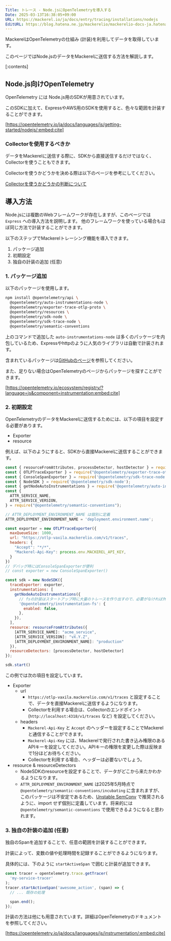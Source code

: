 ```yaml
---
Title: トレース - Node.jsにOpenTelemetryを導入する
Date: 2025-03-13T16:38:05+09:00
URL: https://mackerel.io/ja/docs/entry/tracing/installations/nodejs
EditURL: https://blog.hatena.ne.jp/mackerelio/mackerelio-docs-ja.hatenablog.mackerel.io/atom/entry/6802418398333960594
---
```


MackerelはOpenTelemetryの仕組み (計装)を利用してデータを取得しています。

このページではNode.jsのデータをMackerelに送信する方法を解説します。

[:contents]

## Node.js向けOpenTelemetry

OpenTelemetry には Node.js用のSDKが用意されています。

このSDKに加えて、ExpressやAWS用のSDKを使用すると、色々な範囲を計装することができます。

[https://opentelemetry.io/ja/docs/languages/js/getting-started/nodejs/:embed:cite]

### Collectorを使用するべきか

データをMackerelに送信する際に、SDKから直接送信するだけではなく、Collectorを使うこともできます。

Collectorを使うかどうかを決める際は以下のページを参考にしてください。

[Collectorを使うかどうかの判断について](https://mackerel.io/ja/docs/entry/tracing/guide/what-is-opentelemetry#using-collector-or-not)

## 導入方法

Node.jsには複数のWebフレームワークが存在しますが、このページでは `Express` への導入方法を説明します。 他のフレームワークを使っている場合もほぼ同じ方法で計装することができます。

以下のステップでMackerelトレーシング機能を導入できます。

1. パッケージ追加
2. 初期設定
3. 独自の計装の追加 (任意)

### 1. パッケージ追加

以下のパッケージを使用します。

```bash
npm install @opentelemetry/api \
  @opentelemetry/auto-instrumentations-node \
  @opentelemetry/exporter-trace-otlp-proto \
  @opentelemetry/resources \
  @opentelemetry/sdk-node \
  @opentelemetry/sdk-trace-node \
  @opentelemetry/semantic-conventions
```

上のコマンドで追加した `auto-instrumentations-node` は多くのパッケージを内包しているため、Expressやhttpのように人気のライブラリは自動で計装されます。

含まれているパッケージは[GitHubのページ](https://github.com/open-telemetry/opentelemetry-js-contrib/tree/main/metapackages/auto-instrumentations-node#supported-instrumentations)を参照してください。

また、足りない場合はOpenTelemetryのページからパッケージを探すことができます。

[https://opentelemetry.io/ecosystem/registry/?language=js&component=instrumentation:embed:cite]

### 2. 初期設定

OpenTelemetryのデータをMackerelに送信するためには、以下の項目を設定する必要があります。

* Exporter
* resource

例えば、以下のようにすると、SDKから直接Mackerelに送信することができます。

```javascript
const { resourceFromAttributes, processDetector, hostDetector } = require('@opentelemetry/resources');
const { OTLPTraceExporter } = require("@opentelemetry/exporter-trace-otlp-proto");
const { ConsoleSpanExporter } = require('@opentelemetry/sdk-trace-node');
const { NodeSDK } = require('@opentelemetry/sdk-node');
const { getNodeAutoInstrumentations } = require('@opentelemetry/auto-instrumentations-node');
const {
  ATTR_SERVICE_NAME,
  ATTR_SERVICE_VERSION,
} = require("@opentelemetry/semantic-conventions");

// ATTR_DEPLOYMENT_ENVIRONMENT_NAME は個別に定義
ATTR_DEPLOYMENT_ENVIRONMENT_NAME = 'deployment.environment.name';

const exporter = new OTLPTraceExporter({
  maxQueueSize: 1000,
  url: "https://otlp-vaxila.mackerelio.com/v1/traces",
  headers: {
    "Accept": "*/*",
    "Mackerel-Api-Key": process.env.MACKEREL_API_KEY,
  }
})
// デバッグ時にはConsoleSpanExporterが便利
// const exporter = new ConsoleSpanExporter()

const sdk = new NodeSDK({
  traceExporter: exporter,
  instrumentations: [
    getNodeAutoInstrumentations({
      // fsの計装はスタートアップ時に大量のトレースを作り出すので、必要がなければ外したほうが便利です。
      '@opentelemetry/instrumentation-fs': {
        enabled: false,
      },
    }),
  ],
  resource: resourceFromAttributes({
    [ATTR_SERVICE_NAME]: "acme_service",
    [ATTR_SERVICE_VERSION]: "vX.Y.Z",
    [ATTR_DEPLOYMENT_ENVIRONMENT_NAME]: "production"
  }),
  resourceDetectors: [processDetector, hostDetector]
});

sdk.start()
```

この例では次の項目を設定しています。

* Exporter
  * url
    * `https://otlp-vaxila.mackerelio.com/v1/traces` と設定することで、データを直接Mackerelに送信するようになります。
    * Collectorを利用する場合は、Collectorのエンドポイント (`http://localhost:4318/v1/traces` など) を設定してください。
  * headers
    * `Mackerel-Api-Key` と `Accept` のヘッダーを設定することでMackerelと通信することができます。
    * `Mackerel-Api-Key` には、Mackerelで発行された書き込み権限のあるAPIキーを設定してください。APIキーの権限を変更した際は反映まで1分ほどお待ちください。
    * Collectorを利用する場合、ヘッダーは必要ないでしょう。
* resource & resourceDetectors
  * NodeSDKのresourceを設定することで、データがどこから来たかわかるようになります。
  * `ATTR_DEPLOYMENT_ENVIRONMENT_NAME` は2025年5月時点で `@opentelemetry/semantic-conventions/incubating` に含まれますが、このパッケージは不安定であるため、[Unstable SemConv](https://www.npmjs.com/package/@opentelemetry/semantic-conventions#unstable-semconv) で推奨されるように、import せず個別に定義しています。将来的には `@opentelemetry/semantic-conventions` で使用できるようになると思われます。

### 3. 独自の計装の追加 (任意)

独自のSpanを追加することで、任意の範囲を計装することができます。

計装によって、変数の値や処理時間を記録することができるようになります。

具体的には、下のように `startActiveSpan` で囲むと計装が追加できます。

```javascript
const tracer = opentelemetry.trace.getTracer(
  'my-service-tracer'
);
tracer.startActiveSpan('awesome_action', (span) => {
  // ... 既存の処理

  span.end();
});
```

計装の方法は他にも用意されています。詳細はOpenTelemetryのドキュメントを参照してください。

[https://opentelemetry.io/ja/docs/languages/js/instrumentation/:embed:cite]
